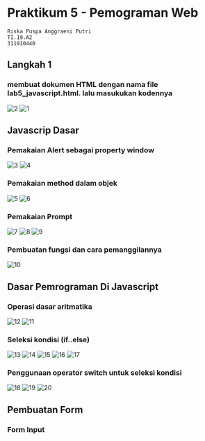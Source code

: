 # Praktikum 5 - Pemograman Web
```
Riska Puspa Anggraeni Putri
TI.19.A2
311910440
```
## Langkah 1
###  membuat dokumen HTML dengan nama file lab5_javascript.html. lalu masukukan kodennya
![2](https://user-images.githubusercontent.com/56241285/116009542-84be8f00-a644-11eb-92aa-23a741661f34.png)
![1](https://user-images.githubusercontent.com/56241285/116009545-87b97f80-a644-11eb-8d66-90dbe18a9a4c.png)
## Javascrip Dasar
### Pemakaian Alert sebagai property window
![3](https://user-images.githubusercontent.com/56241285/116009560-9dc74000-a644-11eb-99e6-35fc525e618e.png)
![4](https://user-images.githubusercontent.com/56241285/116009567-a4ee4e00-a644-11eb-97c2-a978f0c377cc.png)
### Pemakaian method dalam objek
![5](https://user-images.githubusercontent.com/56241285/116009588-b6375a80-a644-11eb-9221-67535eda5dfc.png)
![6](https://user-images.githubusercontent.com/56241285/116009592-b9cae180-a644-11eb-8d22-846fab08ca6c.png)
### Pemakaian Prompt
![7](https://user-images.githubusercontent.com/56241285/116009598-c4857680-a644-11eb-8387-7436e4746930.png)
![8](https://user-images.githubusercontent.com/56241285/116009603-c9e2c100-a644-11eb-8a02-b9cbe673cf32.png)
![9](https://user-images.githubusercontent.com/56241285/116009605-cc451b00-a644-11eb-979b-59e7ca487d23.png)
### Pembuatan fungsi dan cara pemanggilannya
![10](https://user-images.githubusercontent.com/56241285/116009671-38c01a00-a645-11eb-8292-5b601f26b19e.png)
## Dasar Pemrograman Di Javascript
### Operasi dasar aritmatika
![12](https://user-images.githubusercontent.com/56241285/116009940-56da4a00-a646-11eb-9657-adb84165c7ff.png)
![11](https://user-images.githubusercontent.com/56241285/116009942-5b066780-a646-11eb-9c27-022a5b60effd.jpeg)
### Seleksi kondisi (if..else)
![13](https://user-images.githubusercontent.com/56241285/116010354-a9b50100-a648-11eb-82e4-452b05befb3e.png)
![14](https://user-images.githubusercontent.com/56241285/116010355-ade11e80-a648-11eb-9d63-66bbbd58588b.png)
![15](https://user-images.githubusercontent.com/56241285/116010359-b3d6ff80-a648-11eb-8d43-e29d5142247b.png)
![16](https://user-images.githubusercontent.com/56241285/116010366-b9344a00-a648-11eb-9198-0948d06889ea.png)
![17](https://user-images.githubusercontent.com/56241285/116010370-bc2f3a80-a648-11eb-9f17-607e4d0465db.png)
### Penggunaan operator switch untuk seleksi kondisi
![18](https://user-images.githubusercontent.com/56241285/116011200-f6e7a180-a64d-11eb-841f-3e03e0c59927.png)
![19](https://user-images.githubusercontent.com/56241285/116011209-ffd87300-a64d-11eb-8605-adcf1080d40b.png)
![20](https://user-images.githubusercontent.com/56241285/116011224-11217f80-a64e-11eb-944c-23cc8001cadc.png)
## Pembuatan Form
### Form Input
